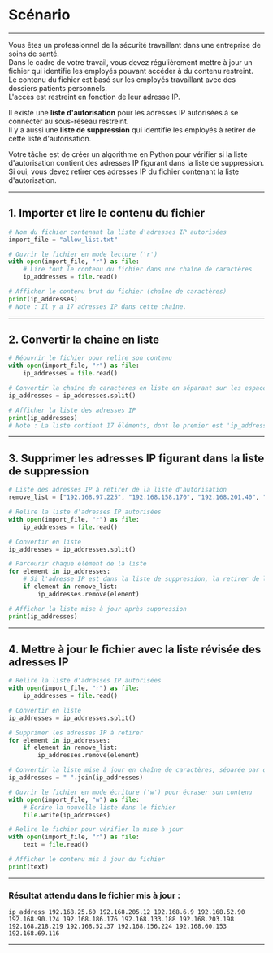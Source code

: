 # Scénario
---
Vous êtes un professionnel de la sécurité travaillant dans une entreprise de soins de santé.  
Dans le cadre de votre travail, vous devez régulièrement mettre à jour un fichier qui identifie les employés pouvant accéder à du contenu restreint.  
Le contenu du fichier est basé sur les employés travaillant avec des dossiers patients personnels.  
L'accès est restreint en fonction de leur adresse IP.  

Il existe une **liste d'autorisation** pour les adresses IP autorisées à se connecter au sous-réseau restreint.  
Il y a aussi une **liste de suppression** qui identifie les employés à retirer de cette liste d'autorisation.

Votre tâche est de créer un algorithme en Python pour vérifier si la liste d'autorisation contient des adresses IP figurant dans la liste de suppression.  
Si oui, vous devez retirer ces adresses IP du fichier contenant la liste d'autorisation.

---

## 1. Importer et lire le contenu du fichier


```python
# Nom du fichier contenant la liste d'adresses IP autorisées
import_file = "allow_list.txt"

# Ouvrir le fichier en mode lecture ('r')
with open(import_file, "r") as file:
    # Lire tout le contenu du fichier dans une chaîne de caractères
    ip_addresses = file.read()

# Afficher le contenu brut du fichier (chaîne de caractères)
print(ip_addresses)
# Note : Il y a 17 adresses IP dans cette chaîne.
```


---

## 2. Convertir la chaîne en liste


```python
# Réouvrir le fichier pour relire son contenu
with open(import_file, "r") as file:
    ip_addresses = file.read()

# Convertir la chaîne de caractères en liste en séparant sur les espaces et retours à la ligne
ip_addresses = ip_addresses.split()

# Afficher la liste des adresses IP
print(ip_addresses)
# Note : La liste contient 17 éléments, dont le premier est 'ip_address' (en-tête)
```


---

## 3. Supprimer les adresses IP figurant dans la liste de suppression


```python
# Liste des adresses IP à retirer de la liste d'autorisation
remove_list = ["192.168.97.225", "192.168.158.170", "192.168.201.40", "192.168.58.57"]

# Relire la liste d'adresses IP autorisées
with open(import_file, "r") as file:
    ip_addresses = file.read()

# Convertir en liste
ip_addresses = ip_addresses.split()

# Parcourir chaque élément de la liste
for element in ip_addresses:
    # Si l'adresse IP est dans la liste de suppression, la retirer de la liste
    if element in remove_list:
        ip_addresses.remove(element)

# Afficher la liste mise à jour après suppression
print(ip_addresses)
```


---

## 4. Mettre à jour le fichier avec la liste révisée des adresses IP


```python
# Relire la liste d'adresses IP autorisées
with open(import_file, "r") as file:
    ip_addresses = file.read()

# Convertir en liste
ip_addresses = ip_addresses.split()

# Supprimer les adresses IP à retirer
for element in ip_addresses:
    if element in remove_list:
        ip_addresses.remove(element)

# Convertir la liste mise à jour en chaîne de caractères, séparée par des espaces
ip_addresses = " ".join(ip_addresses)

# Ouvrir le fichier en mode écriture ('w') pour écraser son contenu
with open(import_file, "w") as file:
    # Écrire la nouvelle liste dans le fichier
    file.write(ip_addresses)

# Relire le fichier pour vérifier la mise à jour
with open(import_file, "r") as file:
    text = file.read()

# Afficher le contenu mis à jour du fichier
print(text)
```


---

### Résultat attendu dans le fichier mis à jour :

```
ip_address 192.168.25.60 192.168.205.12 192.168.6.9 192.168.52.90 192.168.90.124 192.168.186.176 192.168.133.188 192.168.203.198 192.168.218.219 192.168.52.37 192.168.156.224 192.168.60.153 192.168.69.116
```

---